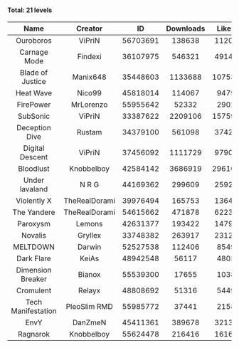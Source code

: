 #### Total: 21 levels

| Name | Creator | ID | Downloads | Likes |
|:---:|:---:|:---:|:---:|:---:|
| Ouroboros | ViPriN | 56703691 | 138638 | 11207
| Carnage Mode | Findexi | 36107975 | 546321 | 49144
| Blade of Justice | Manix648 | 35448603 | 1133688 | 107530
| Heat Wave | Nico99 | 45818014 | 114067 | 9479
| FirePower | MrLorenzo | 55955642 | 52332 | 2902
| SubSonic | ViPriN | 33387622 | 2209106 | 157591
| Deception Dive | Rustam | 34379100 | 561098 | 37425
| Digital Descent | ViPriN | 37456092 | 1111729 | 97903
| Bloodlust | Knobbelboy | 42584142 | 3686919 | 296109
| Under lavaland | N R G | 44169362 | 299609 | 25923
| Violently X | TheRealDorami | 39976494 | 165753 | 13647
| The Yandere | TheRealDorami | 54615662 | 471878 | 62239
| Paroxysm | Lemons | 42631377 | 193422 | 14792
| Novalis | Gryllex | 33748382 | 263917 | 23125
| MELTDOWN | Darwin | 52527538 | 112406 | 8549
| Dark Flare | KeiAs | 48942548 | 56117 | 4803
| Dimension Breaker | Bianox | 55539300 | 17655 | 1038
| Cromulent | Relayx | 48808692 | 51316 | 5449
| Tech Manifestation | PleoSlim RMD | 55985772 | 37441 | 2158
| EnvY | DanZmeN | 45411361 | 389678 | 32130
| Ragnarok | Knobbelboy | 55624478 | 216416 | 16167
